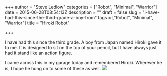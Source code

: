 +++
author = "Steve Ledlow"
categories = ["Robot", "Minimal", "Warrior"]
date = 2015-06-28T08:54:13Z
description = ""
draft = false
slug = "i-have-had-this-since-the-third-grade-a-boy-from"
tags = ["Robot", "Minimal", "Warrior"]
title = "Hiroki Robot"

+++


I have had this since the third grade. A boy from Japan named Hiroki gave it to me. It is designed to sit on the top of your pencil, but I have always just had it stand like an action figure. 

I came across this in my garage today and remembered Hiroki. Wherever he is, I hope he hung on to some of these as well. <img src="http://78.media.tumblr.com/9a72595476f5e1aab33783746298c387/tumblr_nqn1mdaGmh1sb53a4o1_1280.jpg">

